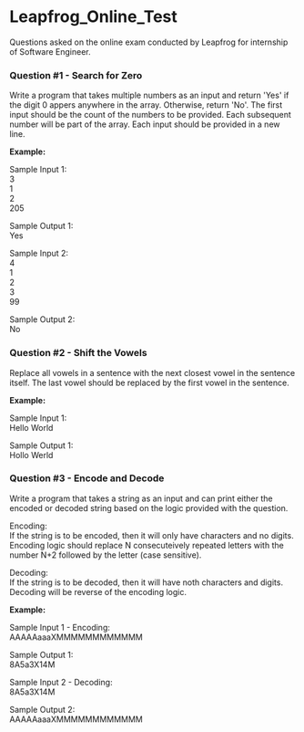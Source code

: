 # Leapfrog_Online_Test
Questions asked on the online exam conducted by Leapfrog for internship of Software Engineer.

### Question #1 - Search for Zero
Write a program that takes multiple numbers as an input and return 'Yes' if the digit 0 appers anywhere in the array. Otherwise, return 'No'. The first input should be the count of the numbers to be provided. Each subsequent number will be part of the array. Each input should be provided in a new line.

**Example:**

Sample Input 1:  
3  
1  
2  
205

Sample Output 1:  
Yes

Sample Input 2:  
4  
1  
2  
3  
99

Sample Output 2:  
No

### Question #2 - Shift the Vowels
Replace all vowels in a sentence with the next closest vowel in the sentence itself. The last vowel should be replaced by the first vowel in the sentence.

**Example:**

Sample Input 1:  
Hello World

Sample Output 1:  
Hollo Werld

### Question #3 - Encode and Decode
Write a program that takes a string as an input and can print either the encoded or decoded string based on the logic provided with the question.

Encoding:  
If the string is to be encoded, then it will only have characters and no digits. Encoding logic should replace N consecuteively repeated letters with the number N+2 followed by the letter (case sensitive).

Decoding:  
If the string is to be decoded, then it will have noth characters and digits. Decoding will be reverse of the encoding logic.

**Example:**

Sample Input 1 - Encoding:  
AAAAAaaaXMMMMMMMMMMMM

Sample Output 1:  
8A5a3X14M

Sample Input 2 - Decoding:  
8A5a3X14M

Sample Output 2:  
AAAAAaaaXMMMMMMMMMMMM

